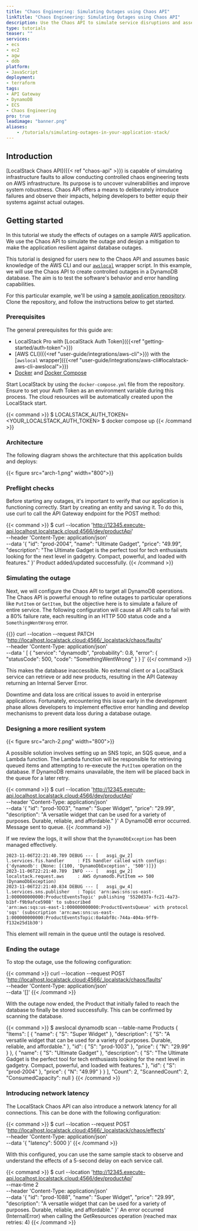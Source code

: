 ```yaml
---
title: "Chaos Engineering: Simulating Outages using Chaos API"
linkTitle: "Chaos Engineering: Simulating Outages using Chaos API"
description: Use the Chaos API to simulate service disruptions and assess how well your infrastructure can deploy and recover from unexpected situations.
type: tutorials
teaser: ""
services:
- ecs
- ec2
- agw
- ddb
platform:
- JavaScript
deployment:
- terraform
tags:
- API Gateway
- DynamoDB
- ECS
- Chaos Engineering
pro: true
leadimage: "banner.png"
aliases:
    - /tutorials/simulating-outages-in-your-application-stack/
---
```


## Introduction

[LocalStack Chaos API]({{< ref "chaos-api" >}}) is capable of simulating infrastructure faults to allow conducting controlled chaos engineering tests on AWS infrastructure.
Its purpose is to uncover vulnerabilities and improve system robustness.
Chaos API offers a means to deliberately introduce failures and observe their impacts, helping developers to better equip their systems against actual outages.

## Getting started

In this tutorial we study the effects of outages on a sample AWS application.
We use the Chaos API to simulate the outage and design a mitigation to make the application resilient against database outages.

This tutorial is designed for users new to the Chaos API and assumes basic knowledge of the AWS CLI and our [`awslocal`](https://github.com/localstack/awscli-local) wrapper script.
In this example, we will use the Chaos API to create controlled outages in a DynamoDB database.
The aim is to test the software's behavior and error handling capabilities.

For this particular example, we'll be using a [sample application repository](https://github.com/localstack-samples/samples-chaos-engineering/tree/master/chaos-api).
Clone the repository, and follow the instructions below to get started.

### Prerequisites

The general prerequisites for this guide are:

- LocalStack Pro with [LocalStack Auth Token]({{<ref "getting-started/auth-token">}})
- [AWS CLI]({{<ref "user-guide/integrations/aws-cli">}}) with the [`awslocal` wrapper]({{<ref "user-guide/integrations/aws-cli#localstack-aws-cli-awslocal">}})
- [Docker](https://docs.docker.com/get-docker/) and [Docker Compose](https://docs.docker.com/compose/install/)

Start LocalStack by using the `docker-compose.yml` file from the repository.
Ensure to set your Auth Token as an environment variable during this process.
The cloud resources will be automatically created upon the LocalStack start.

{{< command >}}
$ LOCALSTACK_AUTH_TOKEN=<YOUR_LOCALSTACK_AUTH_TOKEN>
$ docker compose up
{{< /command >}}

### Architecture

The following diagram shows the architecture that this application builds and deploys:

{{< figure src="arch-1.png" width="800">}}

### Preflight checks

Before starting any outages, it's important to verify that our application is functioning correctly.
Start by creating an entity and saving it.
To do this, use curl to call the API Gateway endpoint for the POST method:

{{< command >}}
$ curl --location 'http://12345.execute-api.localhost.localstack.cloud:4566/dev/productApi' \
--header 'Content-Type: application/json' \
--data '{
    "id": "prod-2004",
    "name": "Ultimate Gadget",
    "price": "49.99",
    "description": "The Ultimate Gadget is the perfect tool for tech enthusiasts looking for the next level in gadgetry.
Compact, powerful, and loaded with features."
}'
<disable-copy>
Product added/updated successfully.
</disable-copy>
{{< /command >}}

### Simulating the outage

Next, we will configure the Chaos API to target all DynamoDB operations.
The Chaos API is powerful enough to refine outages to particular operations like `PutItem` or `GetItem`, but the objective here is to simulate a failure of entire service.
The following configuration will cause all API calls to fail with a 80% failure rate, each resulting in an HTTP 500 status code and a `SomethingWentWrong` error.

{{<command>}}
curl --location --request PATCH 'http://localhost.localstack.cloud:4566/_localstack/chaos/faults' \
--header 'Content-Type: application/json' \
--data '
[
    {
        "service": "dynamodb",
        "probability": 0.8,
        "error": {
            "statusCode": 500,
            "code": "SomethingWentWrong"
        }
    }
]'
{{</ command >}}

This makes the database inaccessible.
No external client or a LocalStack service can retrieve or add new products, resulting in the API Gateway returning an Internal Server Error.

Downtime and data loss are critical issues to avoid in enterprise applications.
Fortunately, encountering this issue early in the development phase allows developers to implement effective error handling and develop mechanisms to prevent data loss during a database outage.

### Designing a more resilient system

{{< figure src="arch-2.png" width="800">}}

A possible solution involves setting up an SNS topic, an SQS queue, and a Lambda function.
The Lambda function will be responsible for retrieving queued items and attempting to re-execute the `PutItem` operation on the database.
If DynamoDB remains unavailable, the item will be placed back in the queue for a later retry.

{{< command >}}
$ curl --location 'http://12345.execute-api.localhost.localstack.cloud:4566/dev/productApi' \
--header 'Content-Type: application/json' \
--data '{
    "id": "prod-1003",
    "name": "Super Widget",
    "price": "29.99",
    "description": "A versatile widget that can be used for a variety of purposes.
Durable, reliable, and affordable."
}'
<disable-copy>
A DynamoDB error occurred.
Message sent to queue.
</disable-copy>
{{< /command >}}

If we review the logs, it will show that the `DynamoDbException` has been managed effectively.

```text
2023-11-06T22:21:40.789 DEBUG --- [   asgi_gw_2] l.services.fis.handler     : FIS handler called with configs: {'dynamodb': {None: [(100, 'DynamoDbException', '500')]}}
2023-11-06T22:21:40.789  INFO --- [   asgi_gw_2] localstack.request.aws     : AWS dynamodb.PutItem => 500 (DynamoDbException)
2023-11-06T22:21:40.834 DEBUG --- [   asgi_gw_4] l.services.sns.publisher   : Topic 'arn:aws:sns:us-east-1:000000000000:ProductEventsTopic' publishing '5520d37a-fc21-4a73-b1bf-f9b9afce5908' to subscribed
'arn:aws:sqs:us-east-1:000000000000:ProductEventsQueue' with protocol 'sqs' (subscription 'arn:aws:sns:us-east-1:000000000000:ProductEventsTopic:0a4abf8c-744a-404a-9ff9-f132e25d1b30')
```

This element will remain in the queue until the outage is resolved.

### Ending the outage

To stop the outage, use the following configuration:

{{< command >}}
curl --location --request POST 'http://localhost.localstack.cloud:4566/_localstack/chaos/faults' \
--header 'Content-Type: application/json' \
--data '[]'
{{< /command >}}

With the outage now ended, the Product that initially failed to reach the database to finally be stored successfully.
This can be confirmed by scanning the database.

{{< command >}}
$ awslocal dynamodb scan --table-name Products
<disable-copy>
{
    "Items": [
        {
        "name": {
            "S": "Super Widget"
        },
        "description": {
            "S": "A versatile widget that can be used for a variety of purposes.
Durable, reliable, and affordable."
        },
        "id": {
            "S": "prod-1003"
        },
        "price": {
            "N": "29.99"
        }
    },
    {
        "name": {
            "S": "Ultimate Gadget"
        },
        "description": {
            "S": "The Ultimate Gadget is the perfect tool for tech enthusiasts looking for the next level in gadgetry.
Compact, powerful, and loaded with features."
        },
        "id": {
        "S": "prod-2004"
        },
        "price": {
            "N": "49.99"
        }
    }
],
    "Count": 2,
    "ScannedCount": 2,
    "ConsumedCapacity": null
}
</disable-copy>
{{< /command >}}

### Introducing network latency

The LocalStack Chaos API can also introduce a network latency for all connections.
This can be done with the following configuration:

{{< command >}}
$ curl --location --request POST 'http://localhost.localstack.cloud:4566/_localstack/chaos/effects' \
--header 'Content-Type: application/json' \
--data '{
    "latency": 5000
}'
{{< /command >}}

With this configured, you can use the same sample stack to observe and understand the effects of a 5-second delay on each service call.

{{< command >}}
$ curl --location 'http://12345.execute-api.localhost.localstack.cloud:4566/dev/productApi' \
--max-time 2 \
--header 'Content-Type: application/json' \
--data '{
    "id": "prod-1088",
    "name": "Super Widget",
    "price": "29.99",
    "description": "A versatile widget that can be used for a variety of purposes.
Durable, reliable, and affordable."
}'
<disable-copy>
An error occurred (InternalError) when calling the GetResources operation (reached max retries: 4)
</disable-copy>
{{< /command >}}
